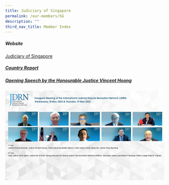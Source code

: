 ```yaml
---
title: Judiciary of Singapore
permalink: /our-members/SG
description: ""
third_nav_title: Member Index
---
```

##### Website

[Judiciary of Singapore](https://www.judiciary.gov.sg/)



##### [Country Report](/files/SG%20Country%20Report.pdf)



##### [Opening Speech by the Honourable Justice Vincent Hoong](/files/Singapore%20-%20Speech.pdf)

![](/images/PHOTO%201%20Version%20A_.png)


